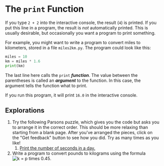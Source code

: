 # The `print` Function

If you type `2 + 2` into the interactive console, the result (`4`) is printed. If you put this line in a program, the
result is *not* automatically printed. This is usually desirable, but occasionally you want a program to print
something.

For example, you might want to write a program to convert miles to kilometers, stored in a file `miles2km.py`. The
program could look like this:

```python
miles = 10
km = miles * 1.6
print(km)
```

The last line here calls the `print` ***function***. The value between the parentheses is called an ***argument*** to
the function. In this case, the argument tells the function what to print.

If you run this program, it will print `16.0` in the interactive console.

## Explorations

1. Try the following Parsons puzzle, which gives you the code but asks you to arrange it in the correct order. This should be more relaxing than starting from a blank page. After you've arranged the pieces, click on the "Get feedback" button to see how you did. Try as many times as you like!
   1. [Print the number of seconds in a day.](https://parsons.herokuapp.com/puzzle/b37cced5c3194a578d3e5844f5f9c7f2)
1. Write a program to convert pounds to kilograms using the formula ![k = p times 0.45](https://latex.codecogs.com/svg.latex?k=p\times0.45).
